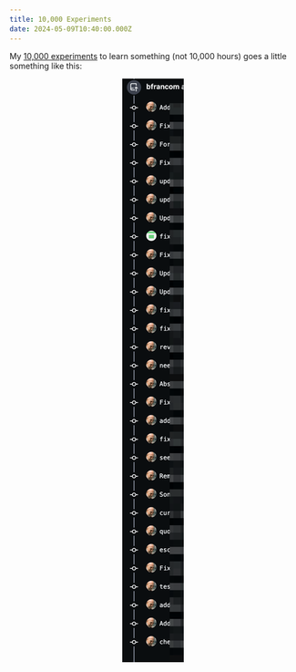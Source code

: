 ```yaml
---
title: 10,000 Experiments
date: 2024-05-09T10:40:00.000Z
---
```

My [10,000 experiments](https://www.goodreads.com/book/show/53746011-skip-the-line) to learn something (not 10,000 hours) goes a little something like this:

<center>

![](/images/uploads/10k_experiments.png)

